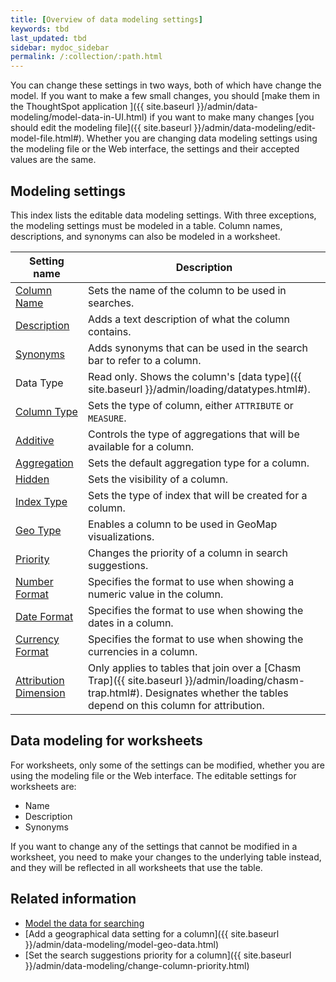 ```yaml
---
title: [Overview of data modeling settings]
keywords: tbd
last_updated: tbd
sidebar: mydoc_sidebar
permalink: /:collection/:path.html
---
```


You can change these settings in two ways, both of which have change the model.
If you want to make a few small changes, you should [make them in the
ThoughtSpot application ]({{ site.baseurl
}}/admin/data-modeling/model-data-in-UI.html) if you want to make many changes
[you should edit the modeling file]({{ site.baseurl
}}/admin/data-modeling/edit-model-file.html#). Whether you are changing data
modeling settings using the modeling file or the Web interface, the settings and
their accepted values are the same.

## Modeling settings

This index lists the editable data modeling settings. With three exceptions, the modeling settings must be modeled in a table.  Column names, descriptions, and synonyms can also be modeled in a worksheet.

| Setting name | Description |
|----------------|----------------------|
| [Column Name](change-column-basics.html#change-the-column-name#) | Sets the name of the column to be used in searches. |
| [Description](change-column-basics.html#change-column-description) | Adds a text description of what the column contains. |
| [Synonyms](change-visibility-synonym.html#) | Adds synonyms that can be used in the search bar to refer to a column. |
| Data Type | Read only. Shows the column's [data type]({{ site.baseurl }}/admin/loading/datatypes.html#). |
| [Column Type](change-column-basics.html#change-column-type) | Sets the type of column, either `ATTRIBUTE` or `MEASURE`. |
| [Additive](change-aggreg-additive.html#) | Controls the type of aggregations that will be available for a column. |
| [Aggregation](change-aggreg-additive.html#) | Sets the default aggregation type for a column. |
| [Hidden](change-visibility-synonym.html#) | Sets the visibility of a column. |
| [Index Type](change-index.html#) | Sets the type of index that will be created for a column. |
| [Geo Type](model-geo-data.html#) | Enables a column to be used in GeoMap visualizations. |
| [Priority](change-column-priority.html#) | Changes the priority of a column in search suggestions. |
| [Number Format](set-format-pattern-numbers.html#) | Specifies the format to use when showing a numeric value in the column. |
| [Date Format](set-format-pattern-numbers.html#date-format) | Specifies the format to use when showing the dates in a column. |
| [Currency Format](set-format-pattern-numbers.html#set-currency-format) | Specifies the format to use when showing the currencies in a column. |
| [Attribution Dimension](attributable-dimension.html#) | Only applies to tables that join over a [Chasm Trap]({{ site.baseurl }}/admin/loading/chasm-trap.html#). Designates whether the tables depend on this column for attribution. |


## Data modeling for worksheets

For worksheets, only some of the settings can be modified, whether you are using
the modeling file or the Web interface. The editable settings for worksheets
are:

-   Name
-   Description
-   Synonyms

If you want to change any of the settings that cannot be modified in a
worksheet, you need to make your changes to the underlying table instead, and
they will be reflected in all worksheets that use the table.

## Related information  

- [Model the data for searching](semantic-modeling.html#)
- [Add a geographical data setting for a column]({{ site.baseurl }}/admin/data-modeling/model-geo-data.html)  
- [Set the search suggestions priority for a column]({{ site.baseurl }}/admin/data-modeling/change-column-priority.html)  
